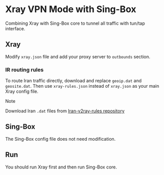 # Xray VPN Mode with Sing-Box


Combining Xray with Sing-Box core to tunnel all traffic with tun/tap interface.


## Xray

Modify `xray.json` file and add your proxy server to `outbounds` section.

### IR routing rules

To route Iran traffic directly, download and replace `geoip.dat` and `geosite.dat`.
Then use `xray-rules.json` instead of `xray.json` as your main Xray config file.

> [!NOTE]
> Download Iran `.dat` files from [Iran-v2ray-rules repository](https://github.com/Chocolate4U/Iran-v2ray-rules/releases/latest)


## Sing-Box

The Sing-Box config file does not need modification.


## Run

You should run Xray first and then run Sing-Box core.

